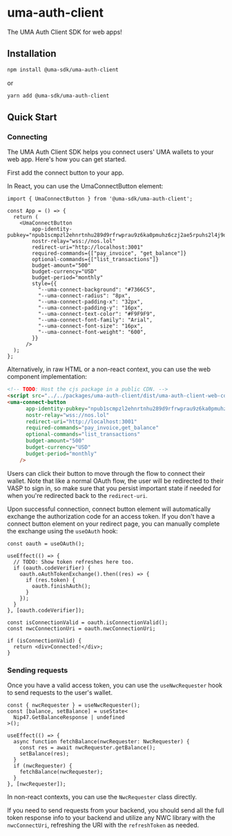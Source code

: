 # uma-auth-client

The UMA Auth Client SDK for web apps!

## Installation

```bash
npm install @uma-sdk/uma-auth-client
```

or

```bash
yarn add @uma-sdk/uma-auth-client
```

## Quick Start

### Connecting

The UMA Auth Client SDK helps you connect users' UMA wallets to your web app. Here's how you can get started.

First add the connect button to your app.

In React, you can use the UmaConnectButton element:

```tsx
import { UmaConnectButton } from '@uma-sdk/uma-auth-client';

const App = () => {
  return (
    <UmaConnectButton
        app-identity-pubkey="npub1scmpzl2ehnrtnhu289d9rfrwprau9z6ka0pmuhz6czj2ae5rpuhs2l4j9d"
        nostr-relay="wss://nos.lol"
        redirect-uri="http://localhost:3001"
        required-commands={["pay_invoice", "get_balance"]}
        optional-commands={["list_transactions"]}
        budget-amount="500"
        budget-currency="USD"
        budget-period="monthly"
        style={{
          "--uma-connect-background": "#7366C5",
          "--uma-connect-radius": "8px",
          "--uma-connect-padding-x": "32px",
          "--uma-connect-padding-y": "16px",
          "--uma-connect-text-color": "#F9F9F9",
          "--uma-connect-font-family": "Arial",
          "--uma-connect-font-size": "16px",
          "--uma-connect-font-weight": "600",
        }}
      />
  );
};
```

Alternatively, in raw HTML or a non-react context, you can use the web component implementation:

```html
<!-- TODO: Host the cjs package in a public CDN. -->
<script src="../../packages/uma-auth-client/dist/uma-auth-client-web-components.umd.cjs"></script>
<uma-connect-button
      app-identity-pubkey="npub1scmpzl2ehnrtnhu289d9rfrwprau9z6ka0pmuhz6czj2ae5rpuhs2l4j9d"
      nostr-relay="wss://nos.lol"
      redirect-uri="http://localhost:3001"
      required-commands="pay_invoice,get_balance"
      optional-commands="list_transactions"
      budget-amount="500"
      budget-currency="USD"
      budget-period="monthly"
    />
```

Users can click their button to move through the flow to connect their wallet. Note that like a normal OAuth flow,
the user will be redirected to their VASP to sign in, so make sure that you persist important state if needed for
when you're redirected back to the `redirect-uri`.

Upon successful connection, connect button element will automatically exchange the authorization code for an access token.
If you don't have a connect button element on your redirect page, you can manually complete the exchange using the `useOAuth` hook:

```tsx
const oauth = useOAuth();

useEffect(() => {
  // TODO: Show token refreshes here too.
  if (oauth.codeVerifier) {
    oauth.oAuthTokenExchange().then((res) => {
      if (res.token) {
        oauth.finishAuth();
      }
    });
  }
}, [oauth.codeVerifier]);

const isConnectionValid = oauth.isConnectionValid();
const nwcConnectionUri = oauth.nwcConnectionUri;

if (isConnectionValid) {
  return <div>Connected!</div>;
}
```

### Sending requests

Once you have a valid access token, you can use the `useNwcRequester` hook to send requests to the user's wallet.

```tsx
const { nwcRequester } = useNwcRequester();
const [balance, setBalance] = useState<
  Nip47.GetBalanceResponse | undefined
>();

useEffect(() => {
  async function fetchBalance(nwcRequester: NwcRequester) {
    const res = await nwcRequester.getBalance();
    setBalance(res);
  }
  if (nwcRequester) {
    fetchBalance(nwcRequester);
  }
}, [nwcRequester]);
```

In non-react contexts, you can use the `NwcRequester` class directly.

If you need to send requests from your backend, you should send all the full token response info to your backend and utilize
any NWC library with the `nwcConnectUri`, refreshing the URI with the `refreshToken` as needed.
